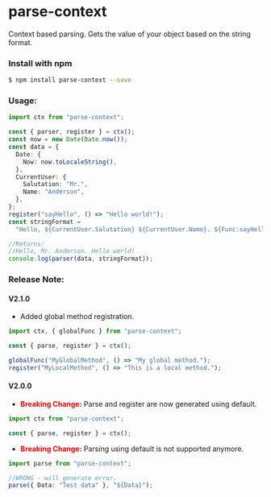 # parse-context

Context based parsing.
Gets the value of your object based on the string format.

### Install with npm

```bash
$ npm install parse-context --save
```

### Usage:

```typescript
import ctx from "parse-context";

const { parser, register } = ctx();
const now = new Date(Date.now());
const data = {
  Date: {
    Now: now.toLocaleString(),
  },
  CurrentUser: {
    Salutation: "Mr.",
    Name: "Anderson",
  },
};
register("sayHello", () => "Hello world!");
const stringFormat =
  "Hello, ${CurrentUser.Salutation} ${CurrentUser.Name}. ${Func:sayHello}.";

//Returns:
//Hello, Mr. Anderson. Hello world!
console.log(parser(data, stringFormat));
```

### Release Note:

#### V2.1.0

- Added global method registration.

```typescript
import ctx, { globalFunc } from "parse-context";

const { parse, register } = ctx();

globalFunc("MyGlobalMethod", () => "My global method.");
register("MyLocalMethod", () => "This is a local method.");
```

#### V2.0.0

- **<span style='color: red'>Breaking Change:</span>** Parse and register are now generated using default.

```typescript
import ctx from "parse-context";

const { parse, register } = ctx();
```

- **<span style='color: red'>Breaking Change:</span>** Parsing using default is not supported anymore.

```typescript
import parse from "parse-context";

//WRONG - will generate error.
parse({ Data: "Test data" }, "${Data}");
```
